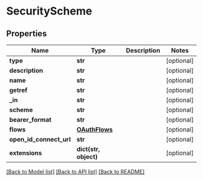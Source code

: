 # SecurityScheme

## Properties
Name | Type | Description | Notes
------------ | ------------- | ------------- | -------------
**type** | **str** |  | [optional] 
**description** | **str** |  | [optional] 
**name** | **str** |  | [optional] 
**getref** | **str** |  | [optional] 
**_in** | **str** |  | [optional] 
**scheme** | **str** |  | [optional] 
**bearer_format** | **str** |  | [optional] 
**flows** | [**OAuthFlows**](OAuthFlows.md) |  | [optional] 
**open_id_connect_url** | **str** |  | [optional] 
**extensions** | **dict(str, object)** |  | [optional] 

[[Back to Model list]](../README.md#documentation-for-models) [[Back to API list]](../README.md#documentation-for-api-endpoints) [[Back to README]](../README.md)


